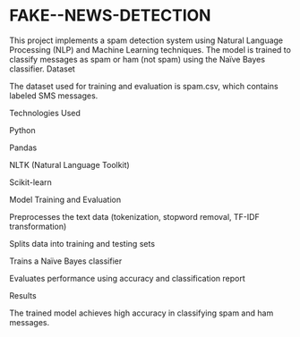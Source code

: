 # FAKE--NEWS-DETECTION
This project implements a spam detection system using Natural Language Processing (NLP) and Machine Learning techniques. The model is trained to classify messages as spam or ham (not spam) using the Naïve Bayes classifier.
Dataset

The dataset used for training and evaluation is spam.csv, which contains labeled SMS messages.

Technologies Used

Python

Pandas

NLTK (Natural Language Toolkit)

Scikit-learn

Model Training and Evaluation

Preprocesses the text data (tokenization, stopword removal, TF-IDF transformation)

Splits data into training and testing sets

Trains a Naïve Bayes classifier

Evaluates performance using accuracy and classification report

Results

The trained model achieves high accuracy in classifying spam and ham messages.

